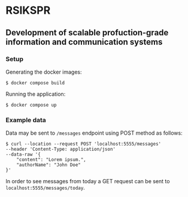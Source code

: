 # RSIKSPR
## Development of scalable profuction-grade information and communication systems

### Setup

Generating the docker images:
```shell
$ docker compose build
```

Running the application:
```shell
$ docker compose up
```

### Example data

Data may be sent to `/messages` endpoint using POST method as follows:
```shell
$ curl --location --request POST 'localhost:5555/messages' 
--header 'Content-Type: application/json' 
--data-raw '{
    "content": "Lorem ipsum.",
    "authorName": "John Doe"
}'
```

In order to see messages from today a GET request can be sent to `localhost:5555/messages/today`.
